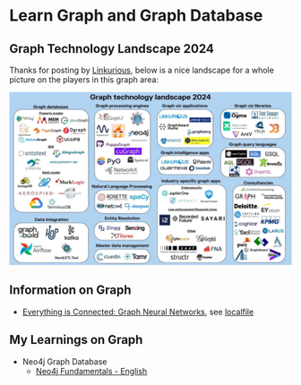 # Learn Graph and Graph Database

## Graph Technology Landscape 2024

Thanks for posting by [Linkurious](https://www.linkedin.com/company/linkurious/), below is a nice landscape for a whole picture on the players in this graph area:

![graph-tech-landscape-2024](img/graph-tech-landscape-2024.jpg)

## Information on Graph

- [Everything is Connected: Graph Neural Networks](https://arxiv.org/abs/2301.08210), see [localfile](./graph_kb/2301.08210.pdf)

## My Learnings on Graph

- Neo4j Graph Database
  - [Neo4j Fundamentals - English](neo4j/neo4j_fundamentals/)